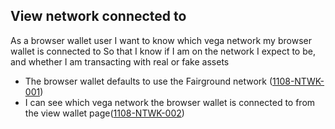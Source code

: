 ## View network connected to

As a browser wallet user I want to know which vega network my browser wallet is connected to So that I know if I am on the network I expect to be, and whether I am transacting with real or fake assets

- The browser wallet defaults to use the Fairground network (<a name="1108-NTWK-001" href="#1108-NTWK-001">1108-NTWK-001</a>)
- I can see which vega network the browser wallet is connected to from the view wallet page(<a name="1108-NTWK-002" href="#1108-NTWK-002">1108-NTWK-002</a>)
